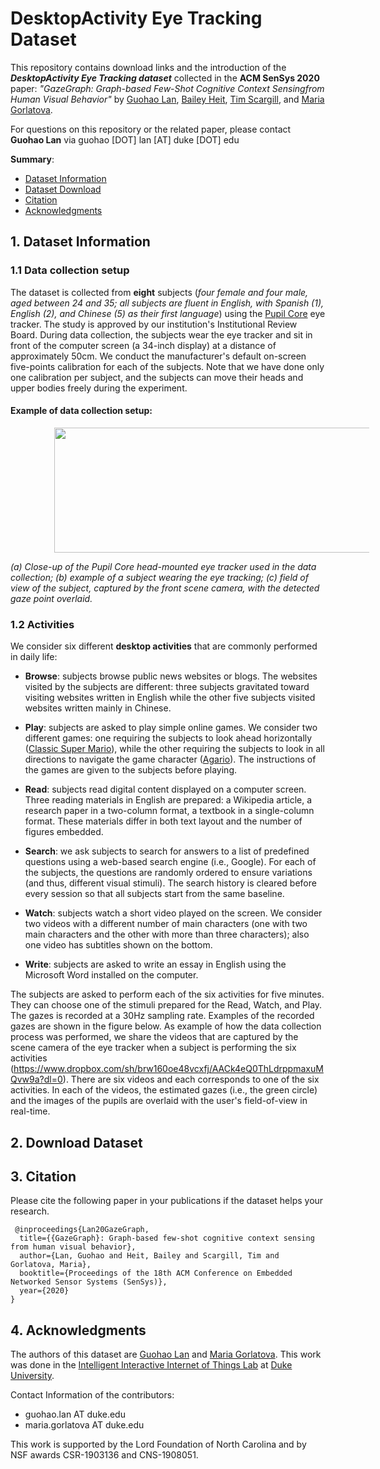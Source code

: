 # DesktopActivity Eye Tracking Dataset

This repository contains download links and the introduction of the ***DesktopActivity Eye Tracking dataset*** collected in the **ACM SenSys 2020** paper: *"GazeGraph: Graph-based Few-Shot Cognitive Context Sensingfrom Human Visual Behavior"* by [Guohao Lan](https://guohao.netlify.app/), [Bailey Heit](https://www.linkedin.com/in/bailey-heit-b35a23152/), [Tim Scargill](https://sites.duke.edu/timscargill/), and [Maria Gorlatova](https://maria.gorlatova.com/). 

For questions on this repository or the related paper, please contact **Guohao Lan** via guohao [DOT] lan [AT] duke [DOT] edu

**Summary**:

* [Dataset Information](#1)
* [Dataset Download](#2)
* [Citation](#3)
* [Acknowledgments](#4)

## 1. <span id="1">Dataset Information</span>

### 1.1 Data collection setup
The dataset is collected from **eight** subjects (*four female and four male, aged between 24 and 35; all subjects are fluent in English, with Spanish (1), English (2), and Chinese (5) as their first language*) using the [Pupil Core](https://pupil-labs.com/products/core/) eye tracker. The study is approved by our institution's Institutional Review Board. During data collection, the subjects wear the eye tracker and sit in front of the computer screen (a 34-inch display) at a distance of approximately 50cm. We conduct the manufacturer's default on-screen five-points calibration for each of the subjects. Note that we have done only one calibration per subject, and the subjects can move their heads and upper bodies freely during the experiment. 

#### Example of data collection setup: 
<img src="https://github.com/GazeGraphResource/GazeGraph/blob/master/pupilDevice.png" width = "700" height = "200" hspace="70" align=center />

*(a) Close-up of the Pupil Core head-mounted eye tracker used in the data collection; (b) example of a subject wearing the eye tracking; (c) field of view of the subject, captured by the front scene camera, with the detected gaze point overlaid.*

### 1.2 Activities
We consider six different **desktop activities** that are commonly performed in daily life:

- **Browse**: subjects browse public news websites or blogs. The websites visited by the subjects are different: three subjects gravitated toward visiting websites written in English while the other five subjects visited websites written mainly in Chinese. 

- **Play**: subjects are asked to play simple online games. We consider two different games: one requiring the subjects to look ahead horizontally ([Classic Super Mario](https://www.classicgames.me/super-mario-bros.html)), while the other requiring the subjects to look in all directions to navigate the game character ([Agario](https://agar.io/#ffa)). The instructions of the games are given to the subjects before playing. 

- **Read**: subjects read digital content displayed on a computer screen. Three reading materials in English are prepared: a Wikipedia article, a research paper in a two-column format, a textbook in a single-column format. These materials differ in both text layout and the number of figures embedded. 

- **Search**: we ask subjects to search for answers to a list of predefined questions using a web-based search engine (i.e., Google). For each of the subjects, the questions are randomly ordered to ensure variations (and thus, different visual stimuli). The search history is cleared before every session so that all subjects start from the same baseline. 

- **Watch**: subjects watch a short video played on the screen. We consider two videos with a different number of main characters (one with two main characters and the other with more than three characters); also one video has subtitles shown on the bottom.

- **Write**: subjects are asked to write an essay in English using the Microsoft Word installed on the computer.

The subjects are asked to perform each of the six activities for five minutes. They can choose one of the stimuli prepared for the Read, Watch, and Play. The gazes is recorded at a 30Hz sampling rate. Examples of the recorded gazes are shown in the figure below. As example of how the data collection process was performed, we share the videos that are captured by the scene camera of the eye tracker when a subject is performing the six activities (https://www.dropbox.com/sh/brw160oe48vcxfj/AACk4eQ0ThLdrppmaxuMQvw9a?dl=0). There are six videos and each corresponds to one of the six activities. In each of the videos, the estimated gazes (i.e., the green circle) and the images of the pupils are overlaid with the user's field-of-view in real-time. 


## 2. <span id="1">Download Dataset</span>

## 3. <span id="1">Citation</span>

Please cite the following paper in your publications if the dataset helps your research.

     @inproceedings{Lan20GazeGraph,
      title={{GazeGraph}: Graph-based few-shot cognitive context sensing from human visual behavior},
      author={Lan, Guohao and Heit, Bailey and Scargill, Tim and Gorlatova, Maria},
      booktitle={Proceedings of the 18th ACM Conference on Embedded Networked Sensor Systems (SenSys)},
      year={2020}
    }


## 4. <span id="1">Acknowledgments</span>
The authors of this dataset are [Guohao Lan](https://guohao.netlify.com/) and [Maria Gorlatova](https://maria.gorlatova.com/). This work was done in the [Intelligent Interactive Internet of Things Lab](https://maria.gorlatova.com/) at [Duke University](https://www.duke.edu/).

Contact Information of the contributors: 
* guohao.lan AT duke.edu
* maria.gorlatova AT duke.edu

This work is supported by the Lord Foundation of North Carolina and by NSF awards CSR-1903136 and CNS-1908051.

